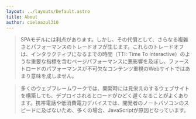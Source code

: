 ```yaml
---
layout: ../layouts/Default.astro
title: About
author: cieloazul310
---
```


> SPAモデルには利点があります。しかし、その代償として、さらなる複雑さとパフォーマンスのトレードオフが生じます。これらのトレードオフは、インタラクティブになるまでの時間（TTI: Time To Interactive）のような重要な指標を含むページパフォーマンスに悪影響を及ぼし、ファーストロードのパフォーマンスが不可欠なコンテンツ重視のWebサイトではあまり意味を成しません。

> 多くのウェブフレームワークでは、開発時には見栄えのするウェブサイトを構築しても、デプロイされるとロードがひどく遅くなることがよくあります。携帯電話や低消費電力デバイスでは、開発者のノートパソコンのスピードに及ばないため、多くの場合、JavaScriptが原因となっています。
